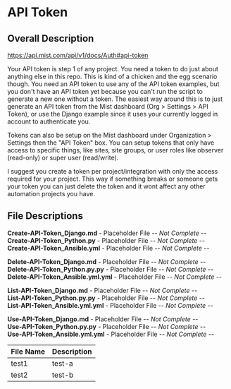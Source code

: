 # API Token #

## Overall Description ##

<https://api.mist.com/api/v1/docs/Auth#api-token>

Your API token is step 1 of any project. You need a token to do just about anything else in this repo. This is kind of a chicken and the egg scenario though. You need an API token to use any of the API token examples, but you don't have an API token yet because you can't run the script to generate a new one without a token. The easiest way around this is to just generate an API token from the Mist dashboard (Org > Settings > API Token), or use the Django example since it uses your currently logged in account to authenticate you. 
  
Tokens can also be setup on the Mist dashboard under Organization > Settings then the "API Token" box. You can setup tokens that only have access to specific things, like sites, site groups, or user roles like observer (read-only) or super user (read/write).  
  
I suggest you create a token per project/integration with only the access required for your project. This way if something breaks or someone gets your token you can just delete the token and it wont affect any other automation projects you have.

## File Descriptions ##

<b>Create-API-Token_Django.md</b> - Placeholder File        <i>-- Not Complete --</i>  
<b>Create-API-Token_Python.py</b> - Placeholder File        <i>-- Not Complete --</i>  
<b>Create-API-Token_Ansible.yml</b> - Placeholder File      <i>-- Not Complete --</i>  

<b>Delete-API-Token_Django.md</b> - Placeholder File        <i>-- Not Complete --</i>  
<b>Delete-API-Token_Python.py.py</b> - Placeholder File     <i>-- Not Complete --</i>  
<b>Delete-API-Token_Ansible.yml.yml</b> - Placeholder File  <i>-- Not Complete --</i>  

<b>List-API-Token_Django.md</b> - Placeholder File          <i>-- Not Complete --</i>  
<b>List-API-Token_Python.py.py</b> - Placeholder File       <i>-- Not Complete --</i>  
<b>List-API-Token_Ansible.yml.yml</b> - Placeholder File    <i>-- Not Complete --</i>  

<b>Use-API-Token_Django.md</b> - Placeholder File           <i>-- Not Complete --</i>  
<b>Use-API-Token_Python.py.py</b> - Placeholder File        <i>-- Not Complete --</i>  
<b>Use-API-Token_Ansible.yml.yml</b> - Placeholder File     <i>-- Not Complete --</i>  

| File Name | Description |
| ---       | ---         |
| test1     | test-a      |
| test2     | test-b      |
